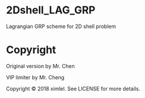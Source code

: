 # 2Dshell_LAG_GRP
Lagrangian GRP scheme for 2D shell problem
# Copyright
Original version by Mr. Chen

VIP limiter by Mr. Cheng

Copyright © 2018 ximlel. See LICENSE for more details.
